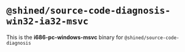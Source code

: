 # `@shined/source-code-diagnosis-win32-ia32-msvc`

This is the **i686-pc-windows-msvc** binary for `@shined/source-code-diagnosis`

